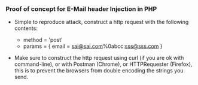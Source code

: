 ### Proof of concept for E-Mail header Injection in PHP

* Simple to reproduce attack, construct a http request with the following contents:
    * method = 'post'
    * params = {
        email = sai@sai.com%0abcc:sss@sss.com
    }

* Make sure to construct the http request using curl (if you are ok with command-line),
or with Postman (Chrome), or HTTPRequester (Firefox), this is to prevent the browsers
from double encoding the strings you send.